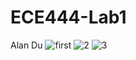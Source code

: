 # ECE444-Lab1
Alan Du
![first](https://user-images.githubusercontent.com/39738139/133839988-91e7d513-df31-4286-b1d4-90d7bb821d92.png)
![2](https://user-images.githubusercontent.com/39738139/133840083-73cac4bc-5a9e-4d40-9c4a-42f7e5121a77.png)
![3](https://user-images.githubusercontent.com/39738139/133840173-8e2d4159-738a-48b3-8706-3a0a948947c4.png)
